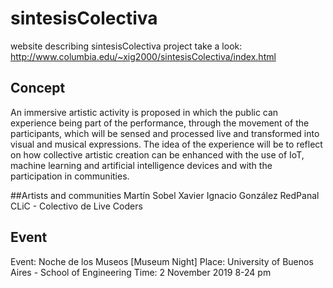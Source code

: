 # sintesisColectiva
website describing sintesisColectiva project
take a look: http://www.columbia.edu/~xig2000/sintesisColectiva/index.html

## Concept
An immersive artistic activity is proposed in which the public can experience being part of the performance, through the movement of the participants, which will be sensed and processed live and transformed into visual and musical expressions. The idea of the experience will be to reflect on how collective artistic creation can be enhanced with the use of IoT, machine learning and artificial intelligence devices and with the participation in communities.

##Artists and communities
Martín Sobel
Xavier Ignacio González
RedPanal
CLiC - Colectivo de Live Coders

## Event
Event: Noche de los Museos [Museum Night]
Place: University of Buenos Aires - School of Engineering
Time: 2 November 2019 8-24 pm
